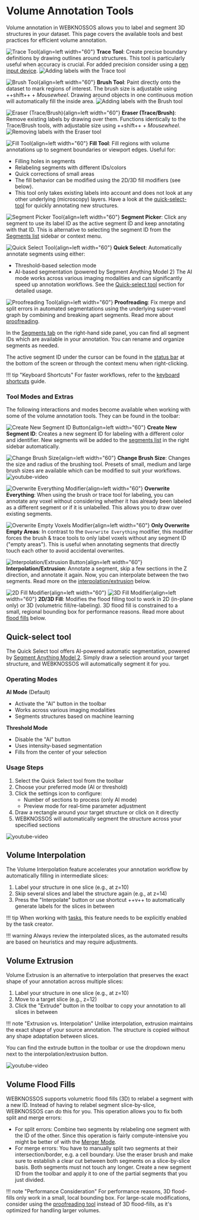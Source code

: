 # Volume Annotation Tools

Volume annotation in WEBKNOSSOS allows you to label and segment 3D structures in your dataset. This page covers the available tools and best practices for efficient volume annotation.


![Trace Tool](../ui/images/trace-tool.jpg){align=left width="60"}
**Trace Tool**: Create precise boundary definitions by drawing outlines around structures. This tool is particularly useful when accuracy is crucial. For added precision consider using a [pen input device](./pen_tablets.md). 
![Adding labels with the Trace tool](../images/volume_trace.gif)

![Brush Tool](../ui/images/brush-tool.jpg){align=left width="60"} 
**Brush Tool**: Paint directly onto the dataset to mark regions of interest. The brush size is adjustable using ++shift++ + _Mousewheel_. Drawing around objects in one continuous motion will automatically fill the inside area.
![Adding labels with the Brush tool](../images/volume_brush.gif)

![Eraser (Trace/Brush)](../ui/images/eraser-tool.jpg){align=left width="60"} 
 **Eraser (Trace/Brush)**: Remove existing labels by drawing over them. Functions identically to the Trace/Brush tools, with adjustable size using ++shift++ + _Mousewheel_.
![Removing labels with the Eraser tool](../images/volume_delete.gif)

![Fill Tool](../ui/images/fill-tool.jpg){align=left width="60"} 
**Fill Tool**: Fill regions with volume annotations up to segment boundaries or viewport edges. Useful for:

- Filling holes in segments
- Relabeling segments with different IDs/colors
- Quick corrections of small areas
- The fill behavior can be modified using the 2D/3D fill modifiers (see below).
- This tool only takes existing labels into account and does not look at any other underlying (microscopy) layers. Have a look at the [quick-select-tool](#quick-select-tool) for quickly annotating new structures.

![Segment Picker Tool](../ui/images/segment-picker-tool.jpg){align=left width="60"} 
**Segment Picker**: Click any segment to use its label ID as the active segment ID and keep annotating with that ID. This is alternative to selecting the segment ID from the [Segments list](./segments_list.md) sidebar or context menu.

![Quick Select Tool](../ui/images/quickselect-tool.jpg){align=left width="60"} 
**Quick Select**: Automatically annotate segments using either:

  - Threshold-based selection mode
  - AI-based segmentation (powered by Segment Anything Model 2)
    The AI mode works across various imaging modalities and can significantly speed up annotation workflows. See the [Quick-select tool](#quick-select-tool) section for detailed usage.

![Proofreading Tool](../ui/images/proofreading-tool.jpg){align=left width="60"} 
**Proofreading**: Fix merge and split errors in automated segmentations using the underlying super-voxel graph by combining and breaking apart segments. Read more about [proofreading](../proofreading/tools.md).


In the [Segments tab](./segments_list.md) on the right-hand side panel, you can find all segment IDs which are available in your annotation. You can rename and organize segments as needed.

The active segment ID under the cursor can be found in the [status bar](../ui/status_bar.md) at the bottom of the screen or through the context menu when right-clicking.

!!! tip "Keyboard Shortcuts"
    For faster workflows, refer to the [keyboard shortcuts](../ui/keyboard_shortcuts.md) guide.


### Tool Modes and Extras
The following interactions and modes become available when working with some of the volume annotation tools. They can be found in the toolbar:

![Create New Segment ID Button](./images/new-segment-modifier.jpg){align=left width="60"} 
**Create New Segment ID**: Creates a new segment ID for labeling with a different color and identifier. New segments will be added to the [segments list](./segments_list.md) in the right sidebar automatically.

![Change Brush Size](./images/brush-size-modifier.jpg){align=left width="60"} 
**Change Brush Size**: Changes the size and radius of the brushing tool. Presets of small, medium and large brush sizes are available which can be modified to suit your workflows. ![youtube-video](https://www.youtube.com/embed/JkpSTKuNZKg)

![Overwrite Everything Modifier](./images/overwrite-everything-modifier.jpg){align=left width="60"} 
**Overwrite Everything**: When using the brush or trace tool for labeling, you can annotate any voxel without considering whether it has already been labeled as a different segment or if it is unlabelled. This allows you to draw over existing segments.

![Overwrite Empty Voxels Modifier](./images/overwrite-empty-modifier.jpg){align=left width="60"} 
**Only Overwrite Empty Areas**: In contrast to the `Overwrite Everything` modifier, this modifier forces the brush & trace tools to only label voxels without any segment ID ("empty areas"). This is useful when annotating segments that directly touch each other to avoid accidental overwrites.

![Interpolation/Extrusion Button](./images/interpolation-modifier.jpg){align=left width="60"} 
**Interpolation/Extrusion**: Annotate a segment, skip a few sections in the Z direction, and annotate it again. Now, you can interpolate between the two segments. Read more on the [interpolation/extrusion](#volume-interpolation) below. 

![2D Fill Modifier](./images/2d-modifier.jpg){align=left width="60"} 
![3D Fill Modifier](./images/3d-modifier.jpg){align=left width="60"} 
**2D/3D Fill**: Modifies the flood filling tool to work in 2D (in-plane only) or 3D (volumetric fill/re-labeling). 3D flood fill is constrained to a small, regional bounding box for performance reasons. Read more about [flood fills](#volume-flood-fills) below.


## Quick-select tool
The Quick Select tool offers AI-powered automatic segmentation, powered by [Segment Anything Model 2](https://ai.meta.com/blog/segment-anything-2/). Simply draw a selection around your target structure, and WEBKNOSSOS will automatically segment it for you.

### Operating Modes

**AI Mode** (Default)

- Activate the "AI" button in the toolbar
- Works across various imaging modalities
- Segments structures based on machine learning

**Threshold Mode**

- Disable the "AI" button
- Uses intensity-based segmentation
- Fills from the center of your selection

### Usage Steps

1. Select the Quick Select tool from the toolbar
2. Choose your preferred mode (AI or threshold)
3. Click the settings icon to configure:
    - Number of sections to process (only AI mode)
    - Preview mode for real-time parameter adjustment
4. Draw a rectangle around your target structure or click on it directly
5. WEBKNOSSOS will automatically segment the structure across your specified sections

![youtube-video](https://www.youtube.com/embed/FnIor77Dg8s)

## Volume Interpolation

The Volume Interpolation feature accelerates your annotation workflow by automatically filling in intermediate slices:

1. Label your structure in one slice (e.g., at z=10)
2. Skip several slices and label the structure again (e.g., at z=14)
3. Press the "Interpolate" button or use shortcut ++v++ to automatically generate labels for the slices in between

!!! tip
    When working with [tasks](../tasks_projects/tasks.md), this feature needs to be explicitly enabled by the task creator.

!!! warning
    Always review the interpolated slices, as the automated results are based on heuristics and may require adjustments.

## Volume Extrusion

Volume Extrusion is an alternative to interpolation that preserves the exact shape of your annotation across multiple slices:

1. Label your structure in one slice (e.g., at z=10)
2. Move to a target slice (e.g., z=12)
3. Click the "Extrude" button in the toolbar to copy your annotation to all slices in between

!!! note "Extrusion vs. Interpolation"
    Unlike interpolation, extrusion maintains the exact shape of your source annotation. The structure is copied without any shape adaptation between slices.

You can find the extrude button in the toolbar or use the dropdown menu next to the interpolation/extrusion button.

![youtube-video](https://www.youtube.com/embed/GucpEA6Wev8)

## Volume Flood Fills

WEBKNOSSOS supports volumetric flood fills (3D) to relabel a segment with a new ID. Instead of having to relabel segment slice-by-slice, WEBKNOSSOS can do this for you. This operation allows you to fix both split and merge errors:

- For split errors: Combine two segments by relabeling one segment with the ID of the other. Since this operation is fairly compute-intensive you might be better of with the [Merger Mode](../proofreading/merger_mode.md).
- For merge errors: You have to manually split two segments at their intersection/border, e.g. a cell boundary. Use the eraser brush and make sure to establish a clear cut between both segments on a slice-by-slice basis. Both segments must not touch any longer. Create a new segment ID from the toolbar and apply it to one of the partial segments that you just divided.

!!! note "Performance Consideration"
    For performance reasons, 3D flood-fills only work in a small, local bounding box. For large-scale modifications, consider using the [proofreading tool](../proofreading/tools.md) instead of 3D flood-fills, as it's optimized for handling larger volumes.
